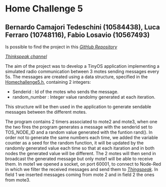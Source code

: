 # **Home Challenge 5**
##  **Bernardo Camajori Tedeschini (10584438), Luca Ferraro (10748116), Fabio Losavio (10567493)**

Is possible to find the project in this [*GitHub Repository*](https://github.com/LucaFerraro/IoT-HomeChallenge)

[*Thinkspeak channel*](https://thingspeak.com/channels/1069402)

The aim of the project was to develop a TinyOS application implementing a simulated radio communication between 3 motes sending messages every 5s.
The messages are created using a data structure, specified in the [Homechallenge5.h](https://github.com/LucaFerraro/IoT-HomeChallenge/blob/master/5/Homechallenge5.h), containing 2 integers:  
* Senderid : Id of the motes who sends the message.
* random_number : Integer value randolmy generated at each iteration.  

This structure will be then used in the application to generate sendable messages between the different motes.

The program contains 2 timers associated to mote2 and mote3, when one the two fires the program generates a message with the senderid set to TOS_NODE_ID and
a random value generated with the funtion rand(). In order not to generate the same numbers each time, we added the variable counter as a seed for the random 
function, it will be updated by the randomly generated value each time so that at each itaration and in both nodes the generated value will be different.
The 2 motes will then send in broadcast the generated message but only mote1 will be able to receive them. In mote1 we opened a socket, on port 60001, to connect
to Node-Red in which we filter the received messages and send them to [*Thingspeak*](https://thingspeak.com/channels/1069402). In field 1 we inserted messages
coming from mote 2 and in field 2 the ones from mote3.
